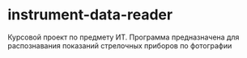 # instrument-data-reader
Курсовой проект по предмету ИТ. Программа предназначена для распознавания показаний стрелочных приборов по фотографии
